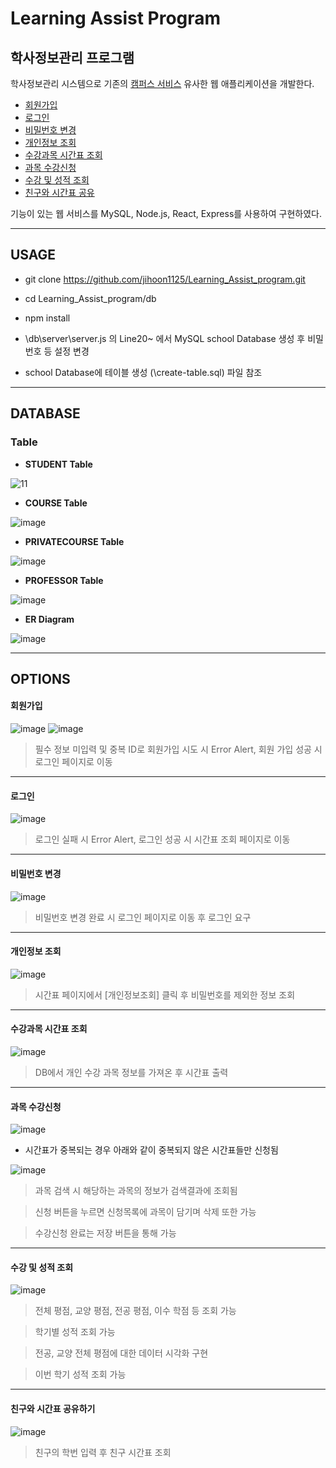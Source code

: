 # Learning Assist Program
## 학사정보관리 프로그램

학사정보관리 시스템으로 기존의 [캠퍼스 서비스](https://klas.kw.ac.kr/) 유사한 웹 애플리케이션을 개발한다. 
  * [회원가입](#회원가입) 
  * [로그인](#로그인) 
  * [비밀번호 변경](#비밀번호-변경)
  * [개인정보 조회](#개인정보-조회)
  * [수강과목 시간표 조회](#수강과목-시간표-조회) 
  * [과목 수강신청](#과목-수강신청)
  * [수강 및 성적 조회](#수강-및-성적-조회) 
  * [친구와 시간표 공유](#친구와-시간표-공유하기)

기능이 있는 웹 서비스를 MySQL, Node.js, React, Express를 사용하여 구현하였다. 

-----------
## USAGE
* git clone https://github.com/jihoon1125/Learning_Assist_program.git

* cd Learning_Assist_program/db

* npm install

* \db\server\server.js 의 Line20~ 에서 MySQL school Database 생성 후 비밀번호 등 설정 변경

* school Database에 테이블 생성 (\create-table.sql) 파일 참조



----------
## DATABASE
### Table
+ **STUDENT Table**

![11](https://user-images.githubusercontent.com/59654033/117769840-2feb5d00-b26f-11eb-8cf3-02f17fc78994.PNG)

+ **COURSE Table**

![image](https://user-images.githubusercontent.com/59654033/117769981-590bed80-b26f-11eb-83cf-f98e5b4c49ab.png)

+ **PRIVATECOURSE Table**

![image](https://user-images.githubusercontent.com/59654033/117770027-66c17300-b26f-11eb-8dc3-7dec3ddcffa9.png)

+ **PROFESSOR Table**

![image](https://user-images.githubusercontent.com/59654033/117770068-7345cb80-b26f-11eb-84b6-1c7053b211ab.png)

+ **ER Diagram**

![image](https://user-images.githubusercontent.com/59654033/117770333-c1f36580-b26f-11eb-8337-89ce398e3c59.png)

---
## OPTIONS
#### 회원가입

![image](https://user-images.githubusercontent.com/59654033/117770697-3201eb80-b270-11eb-81ff-1391c38bd780.png)
![image](https://user-images.githubusercontent.com/59654033/117770711-37f7cc80-b270-11eb-8f34-5d02a1063583.png)

> 필수 정보 미입력 및 중복 ID로 회원가입 시도 시 Error Alert, 회원 가입 성공 시 로그인 페이지로 이동
___
#### 로그인

![image](https://user-images.githubusercontent.com/59654033/117771063-ab014300-b270-11eb-9521-fdb0b9c52f67.png)

> 로그인 실패 시 Error Alert, 로그인 성공 시 시간표 조회 페이지로 이동
___
#### 비밀번호 변경

![image](https://user-images.githubusercontent.com/59654033/117781985-2d433480-b27c-11eb-9f6a-659891f0ada5.png)

> 비밀번호 변경 완료 시 로그인 페이지로 이동 후 로그인 요구

___
#### 개인정보 조회

![image](https://user-images.githubusercontent.com/59654033/117781494-aee69280-b27b-11eb-974d-bac9fab77ec5.png)

> 시간표 페이지에서 [개인정보조회] 클릭 후 비밀번호를 제외한 정보 조회

___
#### 수강과목 시간표 조회

![image](https://user-images.githubusercontent.com/59654033/117772114-cc166380-b271-11eb-80d9-10390fe35d20.png)

> DB에서 개인 수강 과목 정보를 가져온 후 시간표 출력

___
#### 과목 수강신청

![image](https://user-images.githubusercontent.com/59654033/117772404-1992d080-b272-11eb-9fc8-4e5f3d10a6bb.png)

  + 시간표가 중복되는 경우 아래와 같이 중복되지 않은 시간표들만 신청됨

![image](https://user-images.githubusercontent.com/59654033/117772508-39c28f80-b272-11eb-8358-b1cd16c8699d.png)

> 과목 검색 시 해당하는 과목의 정보가 검색결과에 조회됨

> 신청 버튼을 누르면 신청목록에 과목이 담기며 삭제 또한 가능

> 수강신청 완료는 저장 버튼을 통해 가능

___
#### 수강 및 성적 조회

![image](https://user-images.githubusercontent.com/59654033/117772949-b190ba00-b272-11eb-879d-32f17cb9a436.png)

> 전체 평점, 교양 평점, 전공 평점, 이수 학점 등 조회 가능

> 학기별 성적 조회 가능

> 전공, 교양 전체 평점에 대한 데이터 시각화 구현

> 이번 학기 성적 조회 가능

___
#### 친구와 시간표 공유하기

![image](https://user-images.githubusercontent.com/59654033/117773080-ddac3b00-b272-11eb-859d-60ade3248280.png)

> 친구의 학번 입력 후 친구 시간표 조회





